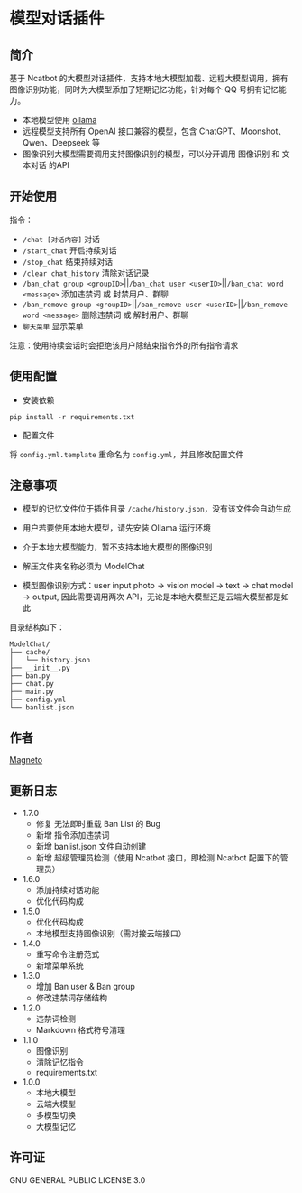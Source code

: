 # 模型对话插件
## 简介
基于 Ncatbot 的大模型对话插件，支持本地大模型加载、远程大模型调用，拥有图像识别功能，同时为大模型添加了短期记忆功能，针对每个 QQ 号拥有记忆能力。

- 本地模型使用 [ollama](https://ollama.com/)
- 远程模型支持所有 OpenAI 接口兼容的模型，包含 ChatGPT、Moonshot、Qwen、Deepseek 等
- 图像识别大模型需要调用支持图像识别的模型，可以分开调用 图像识别 和 文本对话 的API

## 开始使用
指令：
- `/chat [对话内容]`     对话
- `/start_chat`         开启持续对话
- `/stop_chat`          结束持续对话
- `/clear chat_history` 清除对话记录
- `/ban_chat group <groupID>`||`/ban_chat user <userID>`||`/ban_chat word <message>` 添加违禁词 或 封禁用户、群聊
- `/ban_remove group <groupID>`||`/ban_remove user <userID>`||`/ban_remove word <message>` 删除违禁词 或 解封用户、群聊
- `聊天菜单`            显示菜单

注意：使用持续会话时会拒绝该用户除结束指令外的所有指令请求

## 使用配置
-  安装依赖

```
pip install -r requirements.txt
```

- 配置文件

将 `config.yml.template` 重命名为 `config.yml`，并且修改配置文件

## 注意事项

- 模型的记忆文件位于插件目录 `/cache/history.json`，没有该文件会自动生成

- 用户若要使用本地大模型，请先安装 Ollama 运行环境

- 介于本地大模型能力，暂不支持本地大模型的图像识别

- 解压文件夹名称必须为 ModelChat

- 模型图像识别方式：user input photo -> vision model -> text -> chat model -> output, 因此需要调用两次 API，无论是本地大模型还是云端大模型都是如此

目录结构如下：
```
ModelChat/
├── cache/
│   └── history.json
├── __init__.py
├── ban.py
├── chat.py
├── main.py
├── config.yml
└── banlist.json
```

## 作者
[Magneto](https://fmcf.cc)

## 更新日志
- 1.7.0
  - 修复 无法即时重载 Ban List 的 Bug
  - 新增 指令添加违禁词
  - 新增 banlist.json 文件自动创建
  - 新增 超级管理员检测（使用 Ncatbot 接口，即检测 Ncatbot 配置下的管理员）
- 1.6.0
  - 添加持续对话功能
  - 优化代码构成
- 1.5.0
  - 优化代码构成
  - 本地模型支持图像识别（需对接云端接口）
- 1.4.0
  - 重写命令注册范式
  - 新增菜单系统
- 1.3.0
  - 增加 Ban user & Ban group
  - 修改违禁词存储结构
- 1.2.0
  - 违禁词检测
  - Markdown 格式符号清理
- 1.1.0
  - 图像识别
  - 清除记忆指令
  - requirements.txt
- 1.0.0
  - 本地大模型
  - 云端大模型
  - 多模型切换
  - 大模型记忆
## 许可证
GNU GENERAL PUBLIC LICENSE 3.0